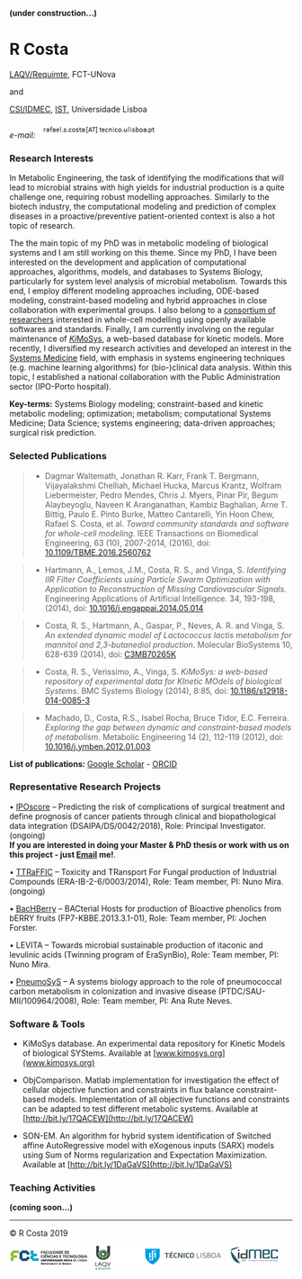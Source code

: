 **(under construction...)**

# R Costa

[LAQV/Requimte](https://www.requimte.pt/laqv/), FCT-UNova

and

[CSI/IDMEC](http://www.idmec.ist.utl.pt/structure_center_intelligent_systems_research.php?page=research), [IST](https://www.tecnico.ulisboa.pt), Universidade Lisboa

*e-mail:* ![Image](prtsc.png)



### Research Interests
In Metabolic Engineering, the task of identifying the modifications that will lead to microbial strains with high yields for 
industrial production is a quite challenge one, requiring robust modelling approaches. Similarly to the biotech industry, 
the computational modeling and prediction of complex diseases in a proactive/preventive patient-oriented context is also a hot
topic of research.

The the main topic of my PhD was in metabolic modeling of biological systems and I am still working on this theme. Since my 
PhD, I have been interested on the development and application of computational approaches, algorithms, models, and databases
to Systems Biology, particularly for system level analysis of microbial metabolism. Towards this end, I employ different
modeling approaches including, ODE-based modeling, constraint-based modeling and hybrid approaches in close collaboration 
with experimental groups. I also belong to a [consortium of researchers](http://www.bit.ly/1OsnTZr) interested in whole-cell 
modelling using openly available softwares and standards. Finally, I am currently involving on the regular maintenance of 
[*Ki*MoSys](https://www.kimosys.org), a web-based database for kinetic models. More recently, I  diversified my research
activities and developed an interest in the [Systems Medicine](https://easym.eu/about-easym/what-is-systems-medicine/) field, with emphasis in systems engineering techniques (e.g. machine learning algorithms) for (bio-)clinical data analysis. Within this topic, I established a national collaboration 
with the Public Administration sector (IPO-Porto hospital).

**Key-terms:** Systems Biology modeling; constraint-based and kinetic metabolic modeling; optimization; metabolism; computational Systems Medicine; Data Science; systems engineering; data-driven approaches; surgical risk prediction.

### Selected Publications

> - Dagmar Waltemath, Jonathan R. Karr, Frank T. Bergmann, Vijayalakshmi Chelliah, Michael Hucka, Marcus Krantz, Wolfram Liebermeister, Pedro Mendes, Chris J. Myers, Pinar Pir, Begum Alaybeyoglu, Naveen K Aranganathan, Kambiz Baghalian, Arne T. Bittig, Paulo E. Pinto Burke, Matteo Cantarelli, Yin Hoon Chew, Rafael S. Costa, et al. *Toward community standards and software for whole-cell modeling*. IEEE Transactions on Biomedical Engineering, 63 (10), 2007-2014, (2016), doi: [10.1109/TBME.2016.2560762](https://www.doi.org/10.1109/TBME.2016.2560762)

> - Hartmann, A., Lemos, J.M., Costa, R. S., and Vinga, S. *Identifying IIR Filter Coefficients using Particle Swarm Optimization with Application to Reconstruction of Missing Cardiovascular Signals*. Engineering Applications of Artificial Intelligence. 34, 193-198, (2014), doi: [10.1016/j.engappai.2014.05.014](https://doi.org/10.1016/j.engappai.2014.05.014)

> - Costa, R. S., Hartmann, A., Gaspar, P., Neves, A. R. and Vinga, S. *An extended dynamic model of Lactococcus lactis metabolism for mannitol and 2,3-butanediol production*. Molecular BioSystems 10, 628-639 (2014), doi: [C3MB70265K](https://doi.org/10.1039/C3MB70265K)

> - Costa, R. S., Verissimo, A., Vinga, S. *KiMoSys: a web-based repository of experimental data for KInetic MOdels of biological Systems*. BMC Systems Biology (2014), 8:85, doi: [10.1186/s12918-014-0085-3](https://doi.org/10.1186/s12918-014-0085-3)

> - Machado, D., Costa, R.S., Isabel Rocha, Bruce Tidor, E.C. Ferreira. *Exploring the gap between dynamic and constraint-based models of metabolism*. Metabolic Engineering 14 (2), 112-119 (2012), doi: [10.1016/j.ymben.2012.01.003](https://doi.org/10.1016/j.ymben.2012.01.003)

**List of publications:**  [Google Scholar](https://www.scholar.google.com/citations?user=46oYvv0AAAAJ&hl=pt-PT) - [ORCID](http://orcid.org/0000-0002-7539-488X)

### Representative Research Projects

•	[IPOscore](https://iposcore.wixsite.com/project/) – Predicting the risk of complications of surgical treatment and define prognosis of cancer patients through clinical and biopathological data integration (DSAIPA/DS/0042/2018), Role: Principal Investigator. (ongoing)       
**If you are interested in doing your Master & PhD thesis or work with us on this project - just [Email](mailto:rafael.s.costa@tecnico.ulisboa.pt) me!**.

•	[TTRaFFIC](http://www.era-ib.net/6thjointcall/ttraffic) – Toxicity and TRansport For Fungal production of Industrial Compounds (ERA-IB-2-6/0003/2014), Role: Team member, PI: Nuno Mira. (ongoing)

•	[BacHBerry](http://www.bacberry.eu) – BACterial Hosts for production of Bioactive phenolics from bERRY fruits (FP7-KBBE.2013.3.1-01), Role: Team member, PI: Jochen Forster.

•	LEVITA – Towards microbial sustainable production of itaconic and levulinic acids (Twinning program of EraSynBio), Role: Team member, PI: Nuno Mira.

•	[PneumoSyS](http://bit.ly/18m5BZj) – A systems biology approach to the role of pneumococcal carbon metabolism in colonization and invasive disease (PTDC/SAU-MII/100964/2008), Role: Team member, PI: Ana Rute Neves.


### Software & Tools

- KiMoSys database. An experimental data repository for Kinetic Models of biological SYStems. Available at [www.kimosys.org](www.kimosys.org) 

- ObjComparison. Matlab implementation for investigation the effect of cellular objective function and constraints in flux balance constraint-based models. Implementation of all objective functions and constraints can be adapted to test different metabolic systems. Available at [http://bit.ly/17QACEW](http://bit.ly/17QACEW)

- SON-EM. An algorithm for hybrid system identification of Switched affine AutoRegressive model with eXogenous inputs (SARX) models using Sum of Norms regularization and Expectation Maximization. Available at [http://bit.ly/1DaGaVS](http://bit.ly/1DaGaVS) 

### Teaching Activities

**(coming soon...)**
                                                                                                                                                                                                                                            
                                                                                                                                                    
---

  &copy; R Costa 2019
  

![](logos/all_logo.png)

  
